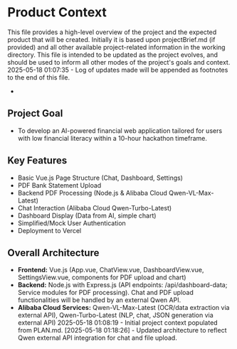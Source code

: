 # Product Context

This file provides a high-level overview of the project and the expected product that will be created. Initially it is based upon projectBrief.md (if provided) and all other available project-related information in the working directory. This file is intended to be updated as the project evolves, and should be used to inform all other modes of the project's goals and context.
2025-05-18 01:07:35 - Log of updates made will be appended as footnotes to the end of this file.

*

## Project Goal

* To develop an AI-powered financial web application tailored for users with low financial literacy within a 10-hour hackathon timeframe.

## Key Features

* Basic Vue.js Page Structure (Chat, Dashboard, Settings)
* PDF Bank Statement Upload
* Backend PDF Processing (Node.js & Alibaba Cloud Qwen-VL-Max-Latest)
* Chat Interaction (Alibaba Cloud Qwen-Turbo-Latest)
* Dashboard Display (Data from AI, simple chart)
* Simplified/Mock User Authentication
* Deployment to Vercel

## Overall Architecture

* **Frontend:** Vue.js (App.vue, ChatView.vue, DashboardView.vue, SettingsView.vue, components for PDF upload and chart)
* **Backend:** Node.js with Express.js (API endpoints: /api/dashboard-data; Service modules for PDF processing). Chat and PDF upload functionalities will be handled by an external Qwen API.
* **Alibaba Cloud Services:** Qwen-VL-Max-Latest (OCR/data extraction via external API), Qwen-Turbo-Latest (NLP, chat, JSON generation via external API)
2025-05-18 01:08:19 - Initial project context populated from PLAN.md.
[2025-05-18 01:18:26] - Updated architecture to reflect Qwen external API integration for chat and file upload.